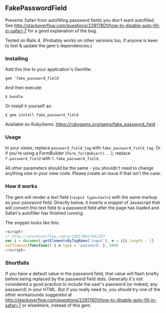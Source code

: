 ## FakePasswordField

Prevents Safari from autofilling password fields you don't want autofilled. See http://stackoverflow.com/questions/22817801/how-to-disable-auto-fill-in-safari-7 for a good explanation of the bug.

Tested on Rails 4. (Probably works on other versions too, if anyone is keen to test & update the gem's dependencies.)

### Installing

Add this line to your application's Gemfile:

    gem 'fake_password_field'

And then execute:

    $ bundle

Or install it yourself as:

    $ gem install fake_password_field

Available on RubyGems: https://rubygems.org/gems/fake_password_field

### Usage

In your views, replace `password_field_tag` with `fake_password_field_tag`. Or if you're using a FormBuilder (`form_for(@object)...`), replace `f.password_field` with `f.fake_password_field`.

All other parameters should be the same - you shouldn't need to change anything else in your view code. Please create an issue if that isn't the case.

### How it works

The gem will render a text field (`<input type=text>`) with the same markup as your password field. Directly below, it inserts a snippet of Javascript that will convert this text field to a password field after the page has loaded and Safari's autofiller has finished running.

The snippet looks like this:

````javascript
<script>
// http://stackoverflow.com/q/22817801/641293
var i = document.getElementsByTagName('input'), e = i[i.length - 1]
setTimeout(function() { e.type = 'password' }, 500)
</script>
````

### Shortfalls

If you have a default value in the password field, that value will flash briefly before being replaced by the password field dots. Generally it's not considered a good practice to include the user's password (or indeed, any password) in your HTML. But if you really need to, you should try one of the other workarounds suggested at http://stackoverflow.com/questions/22817801/how-to-disable-auto-fill-in-safari-7 or elsewhere, instead of this gem.